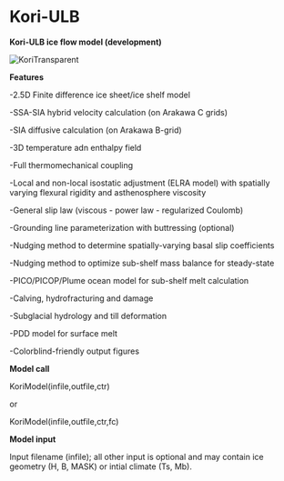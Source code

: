 # Kori-ULB
**Kori-ULB ice flow model (development)**

![KoriTransparent](https://github.com/FrankPat/Kori-dev/assets/62480664/039cc0b4-914a-4698-8fe2-62663d3f0a0b)

**Features**

-2.5D Finite difference ice sheet/ice shelf model

-SSA-SIA hybrid velocity calculation (on Arakawa C grids)

-SIA diffusive calculation (on Arakawa B-grid)

-3D temperature adn enthalpy field

-Full thermomechanical coupling

-Local and non-local isostatic adjustment (ELRA model) with spatially varying flexural rigidity and asthenosphere viscosity

-General slip law (viscous - power law - regularized Coulomb)

-Grounding line parameterization with buttressing (optional)

-Nudging method to determine spatially-varying basal slip coefficients

-Nudging method to optimize sub-shelf mass balance for steady-state

-PICO/PICOP/Plume ocean model for sub-shelf melt calculation

-Calving, hydrofracturing and damage

-Subglacial hydrology and till deformation

-PDD model for surface melt

-Colorblind-friendly output figures


**Model call**

KoriModel(infile,outfile,ctr)

or

KoriModel(infile,outfile,ctr,fc)


**Model input**

Input filename (infile); all other input is optional and may contain ice geometry (H, B, MASK) or intial climate (Ts, Mb).
  
  

